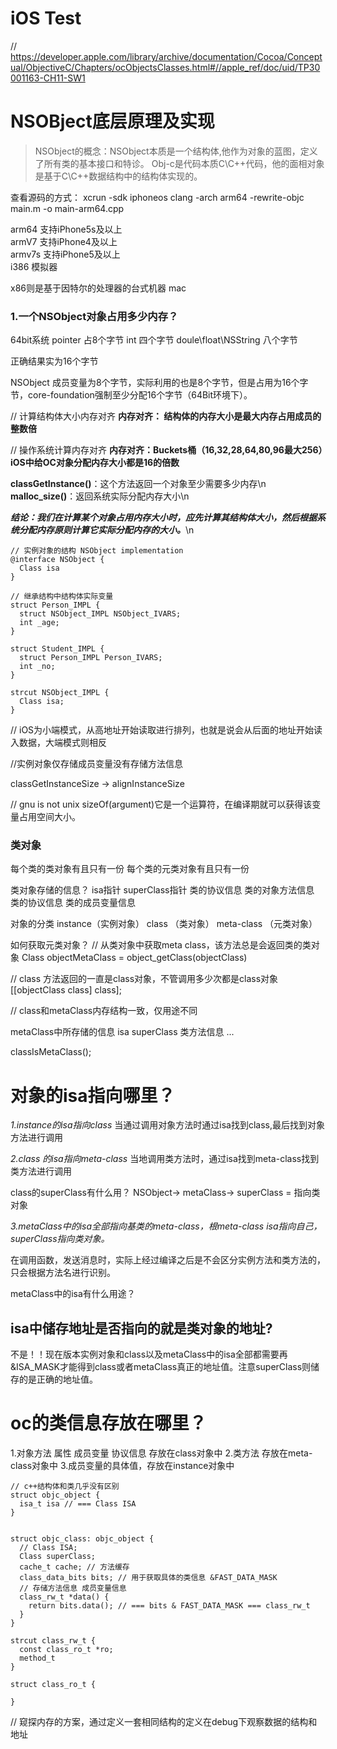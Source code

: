 # iOS Test

// https://developer.apple.com/library/archive/documentation/Cocoa/Conceptual/ObjectiveC/Chapters/ocObjectsClasses.html#//apple_ref/doc/uid/TP30001163-CH11-SW1

# NSOBject底层原理及实现
> NSObject的概念：NSObject本质是一个结构体,他作为对象的蓝图，定义了所有类的基本接口和特诊。
> Obj-c是代码本质C\C++代码，他的面相对象是基于C\C++数据结构中的结构体实现的。

查看源码的方式： xcrun -sdk iphoneos clang -arch arm64 -rewrite-objc main.m -o main-arm64.cpp

arm64 支持iPhone5s及以上  
armV7 支持iPhone4及以上  
armv7s 支持iPhone5及以上  
i386 模拟器

x86则是基于因特尔的处理器的台式机器 mac

### 1.一个NSObject对象占用多少内存？
64bit系统
pointer 占8个字节
int 四个字节
doule\float\NSString 八个字节

正确结果实为16个字节

NSObject 成员变量为8个字节，实际利用的也是8个字节，但是占用为16个字节，core-foundation强制至少分配16个字节（64Bit环境下）。

// 计算结构体大小内存对齐
**内存对齐： 结构体的内存大小是最大内存占用成员的整数倍**

// 操作系统计算内存对齐
**内存对齐：Buckets桶（16,32,28,64,80,96最大256）iOS中给OC对象分配内存大小都是16的倍数**

**classGetInstance()**：这个方法返回一个对象至少需要多少内存\n
**malloc_size()**：返回系统实际分配内存大小\n

***结论：我们在计算某个对象占用内存大小时，应先计算其结构体大小，然后根据系统分配内存原则计算它实际分配内存的大小。***\n

```
// 实例对象的结构 NSObject implementation
@interface NSObject {
  Class isa
}

// 继承结构中结构体实际变量
struct Person_IMPL {
  struct NSObject_IMPL NSObject_IVARS;
  int _age;
}

struct Student_IMPL {
  struct Person_IMPL Person_IVARS;
  int _no;
}

strcut NSObject_IMPL {
  Class isa;
}

```

// iOS为小端模式，从高地址开始读取进行排列，也就是说会从后面的地址开始读入数据，大端模式则相反

//实例对象仅存储成员变量没有存储方法信息

classGetInstanceSize -> alignInstanceSize

// gnu is not unix
sizeOf(argument)它是一个运算符，在编译期就可以获得该变量占用空间大小。 

### 类对象
每个类的类对象有且只有一份
每个类的元类对象有且只有一份

类对象存储的信息？
isa指针
superClass指针
类的协议信息  类的对象方法信息
类的协议信息  类的成员变量信息

对象的分类
instance（实例对象）
class （类对象）
meta-class （元类对象）

如何获取元类对象？
// 从类对象中获取meta class，该方法总是会返回类的类对象
Class objectMetaClass = object_getClass(objectClass)

// class 方法返回的一直是class对象，不管调用多少次都是class对象
[[objectClass class] class];

// class和metaClass内存结构一致，仅用途不同

metaClass中所存储的信息
isa
superClass
类方法信息
...

classIsMetaClass();


# 对象的isa指向哪里？
*1.instance的isa指向class*
当通过调用对象方法时通过isa找到class,最后找到对象方法进行调用

*2.class 的isa指向meta-class*
当地调用类方法时，通过isa找到meta-class找到类方法进行调用

class的superClass有什么用？
NSObject-> metaClass-> superClass = 指向类对象

*3.metaClass中的isa全部指向基类的meta-class，根meta-class isa指向自己，superClass指向类对象。*

在调用函数，发送消息时，实际上经过编译之后是不会区分实例方法和类方法的，只会根据方法名进行识别。

metaClass中的isa有什么用途？


## isa中储存地址是否指向的就是类对象的地址?
不是！！现在版本实例对象和class以及metaClass中的isa全部都需要再&ISA_MASK才能得到class或者metaClass真正的地址值。注意superClass则储存的是正确的地址值。

# oc的类信息存放在哪里？
1.对象方法 属性 成员变量 协议信息 存放在class对象中
2.类方法 存放在meta-class对象中
3.成员变量的具体值，存放在instance对象中

```
// c++结构体和类几乎没有区别
struct objc_object {
  isa_t isa // === Class ISA
}


struct objc_class: objc_object {
  // Class ISA;
  Class superClass;
  cache_t cache; // 方法缓存
  class_data_bits bits; // 用于获取具体的类信息 &FAST_DATA_MASK
  // 存储方法信息 成员变量信息
  class_rw_t *data() {
    return bits.data(); // === bits & FAST_DATA_MASK === class_rw_t
  }
}

strcut class_rw_t {
  const class_ro_t *ro;
  method_t
}

struct class_ro_t {
  
}
```


// 窥探内存的方案，通过定义一套相同结构的定义在debug下观察数据的结构和地址
